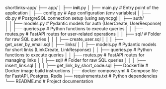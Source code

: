 shortlinks-app/
├── app/
│   ├── __init__.py
│   ├── main.py           # Entry point of the application
│   ├── config.py         # App configuration (env variables)
│   ├── db.py             # PostgreSQL connection setup (using asyncpg)
│   ├── auth/             
│   │   ├── models.py     # Pydantic models for auth (UserCreate, UserResponse)
│   │   ├── queries.py    # Python functions to execute queries
│   │   ├── routes.py     # FastAPI routes for user-related operations
│   │   ├── sql/          # Folder for raw SQL queries
│   │   │   ├── create_user.sql
│   │   │   ├── get_user_by_email.sql
│   ├── links/
│   │   ├── models.py     # Pydantic models for short links (LinkCreate, LinkResponse)
│   │   ├── queries.py    # Python functions to execute queries
│   │   ├── routes.py     # FastAPI routes for managing links
│   │   ├── sql/          # Folder for raw SQL queries
│   │   │   ├── insert_link.sql
│   │   │   ├── get_link_by_short_code.sql
├── Dockerfile            # Docker image build instructions
├── docker-compose.yml    # Compose file for FastAPI, Postgres, Redis
├── requirements.txt      # Python dependencies
└── README.md             # Project documentation
